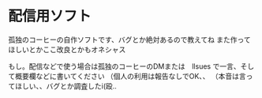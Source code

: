 # 配信用ソフト
孤独のコーヒーの自作ソフトです、バグとか絶対あるので教えてね
また作ってほしいとかここ改良とかもオネシャス

もし。配信などで使う場合は孤独のコーヒーのDMまたは　llsues で一言、そして概要欄などに書いてください
（個人の利用は報告なしでOK、、
（本音は言ってほしい、、バグとか調査したi(殴..

